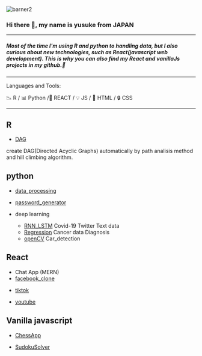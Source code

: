 ![barner2](https://user-images.githubusercontent.com/66249668/114359667-2d81de80-9baf-11eb-86a6-1589f6d65334.jpg)
### Hi there 👋, my name is yusuke from JAPAN

---

##### Most of the time I'm using R and python to handling data, but I also curious about new technologies, such as React(javascript web development). This is why you can also find my React and vanillaJs projects in my github.👋

---

Languages and Tools:

:chart_with_downwards_trend: R / :bar_chart: Python /:hammer: REACT / :bulb: JS / :key: HTML / :lock: CSS 


---
## R
 - [DAG]
 
  create DAG(Directed Acyclic Graphs) automatically by path analisis method and hill climbing algorithm.
  

 
 [DAG]: https://github.com/TokyoProgramming/path_analysis_hill_climbing
 


## python 
 - [data_processing]
 
 [data_processing]: https://github.com/TokyoProgramming/data_processing
 
 - [password_generator]
 
 [password_generator]: https://github.com/TokyoProgramming/password_generator

 - deep learning
    - [RNN_LSTM] Covid-19 Twitter Text data  
    
    [RNN_LSTM]: https://github.com/TokyoProgramming/Corona_NLP 
    
    - [Regression] Cancer data Diagnosis
 
    [Regression]: https://github.com/TokyoProgramming/Cancer_Predict
    
    - [openCV]  Car_detection
    
    [openCV]: https://github.com/TokyoProgramming/opencv_car_detection/tree/master
    
 ## React
 
 - Chat App (MERN) 
 - [facebook_clone]
 
 [facebook_clone]: https://github.com/TokyoProgramming/facebook__clone 
 
  - [tiktok]
  
 [tiktok]:https://github.com/TokyoProgramming/tiktoc_clone___react_firebase
 

 
 - [youtube]

 [youtube]:https://github.com/TokyoProgramming/youtube_clone__react_firebase
 

## Vanilla javascript 

- [ChessApp] 

[ChessApp]:https://github.com/TokyoProgramming/ChessGame-vanillaJS

- [SudokuSolver] 

[SudokuSolver]: https://github.com/TokyoProgramming/sudoku-solver-2

